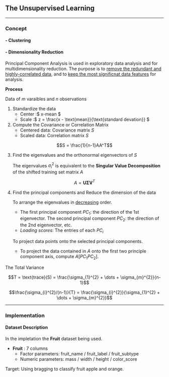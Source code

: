 ## The Unsupervised Learning

---
### **Concept**
#### - Clustering

#### - Dimensionality Reduction
Principal Component Analysis is used in exploratory data analysis and for multidimensionality reduction. The purpose is to <ins>remove the redundant and highly-correlated data</ins>, and to <ins>keep the most significnat data features</ins> for analysis.

**Process**

Data of $m$ varaibles and $n$ observations
1. Standardize the data 
    * Center :$ x-mean $
    * Scale :$ z = \frac{x - \text{mean}}{\text{standard devation}} $
2. Compute the Covariance or Correlation Matrix
    * Centered data: Covariance matrix $S$
    * Scaled data: Correlation matrix $S$
```math
S = \frac{1}{n-1}AA^T
```
3. Find the eigenvalues and the orthonormal eigenvectors of $S$

    The eigenvalues $\sigma_{i}^{2}$ is equivalent to the **Singular Value Decomposition** of the shifted training set matrix $A$
```math
A = \mathbf{U} \mathbf{\Sigma} \mathbf{V}^{T}
```
4. Find the  principal components and Reduce the dimension of the data 

    To arrange the eigenvalues in <ins>decreasing</ins> order.
    * The first principal component $PC_1$: the direction of the 1st eigenvector. The second principal component $PC_2$: the direction of the 2nd eigenvector, etc.
    * *Loading scores*: The entries of each $PC_i$

    To project data points onto the selected principal components. 
    * To project the data contained in $A$ onto the first two principle component axis, compute $A [PC_1 PC_2]$.

The Total Variance
```math
T = \text{trace}(S) = \frac{\sigma_{1}^{2} + \dots + \sigma_{m}^{2}}{n-1}
```
```math
\frac{\sigma_{i}^{2}/(n-1)}{T} = \frac{\sigma_{i}^{2}}{\sigma_{1}^{2} + \dots + \sigma_{m}^{2}}
```
---
### **Implementation**

#### **Dataset Description**
In the impletation the **Fruit** dataset being used.
- **Fruit** : 7 columns 
    - Factor parameters: fruit_name / fruit_label / fruit_subtype
    - Numeric parameters: mass / width / height / color_score

Target: Using bragging to classify fruit apple and orange. 